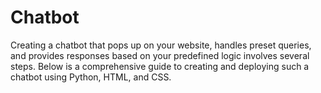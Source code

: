 # Chatbot
Creating a chatbot that pops up on your website, handles preset queries, and provides responses based on your predefined logic involves several steps. Below is a comprehensive guide to creating and deploying such a chatbot using Python, HTML, and CSS.
